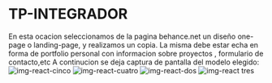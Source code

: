 # TP-INTEGRADOR
En esta ocacion seleccionamos de la pagina behance.net un diseño one-page o landing-page, y realizamos un copia.
La misma debe estar echa en forma de portfolio personal con informacion sobre proyectos , formulario de contacto,etc
A continucion se deja captura de pantalla del modelo elegido:
![img-react-cinco](https://user-images.githubusercontent.com/117692425/221475355-addd243a-d5c6-4b71-9b3b-9327d058ecac.png)
![img-react-cuatro](https://user-images.githubusercontent.com/117692425/221475381-71cad67c-52d6-4d99-b612-6009dd7c8d9b.png)
![img-react-dos](https://user-images.githubusercontent.com/117692425/221475396-dfc6caf4-208a-4cff-b0bf-cb5e8a6609b1.png)
![img-react tres](https://user-images.githubusercontent.com/117692425/221476014-4cb56522-981c-4e0b-a662-cbfe2ac8bff5.png)
